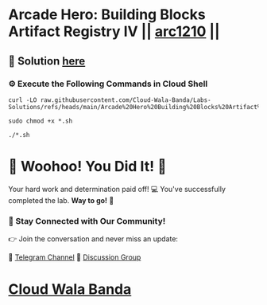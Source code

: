 # Arcade Hero: Building Blocks Artifact Registry IV || [arc1210](https://www.cloudskillsboost.google/focuses/124585?parent=catalog) ||

## 🔑 Solution [here](https://youtu.be/jaYFOyY96qg)

### ⚙️ Execute the Following Commands in Cloud Shell

```
curl -LO raw.githubusercontent.com/Cloud-Wala-Banda/Labs-Solutions/refs/heads/main/Arcade%20Hero%20Building%20Blocks%20Artifact%20Registry%20IV/arc1210.sh

sudo chmod +x *.sh

./*.sh
```

# 🎉 Woohoo! You Did It! 🎉

Your hard work and determination paid off! 💻
You've successfully completed the lab. **Way to go!** 🚀

### 💬 Stay Connected with Our Community!

👉 Join the conversation and never miss an update:

📢 [Telegram Channel](https://t.me/cloudwalabanda)
👥 [Discussion Group](https://t.me/cloudwalabandachats)

# [Cloud Wala Banda](https://www.youtube.com/@cloudwalabanda)
